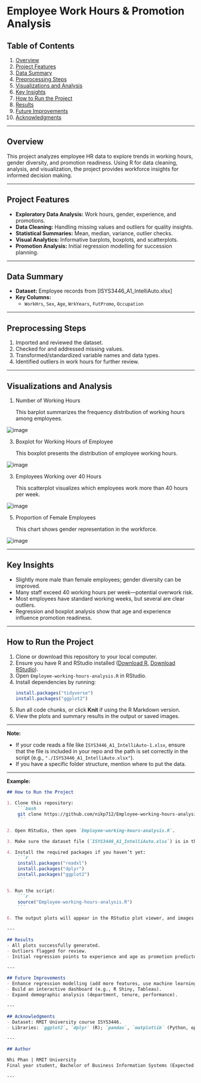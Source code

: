 # Employee Work Hours & Promotion Analysis

## Table of Contents
1. [Overview](#overview)
2. [Project Features](#project-features)
3. [Data Summary](#data-summary)
4. [Preprocessing Steps](#preprocessing-steps)
5. [Visualizations and Analysis](#visualizations-and-analysis)
6. [Key Insights](#key-insights)
7. [How to Run the Project](#how-to-run-the-project)
8. [Results](#results)
9. [Future Improvements](#future-improvements)
10. [Acknowledgments](#acknowledgments)

---

## Overview
This project analyzes employee HR data to explore trends in working hours, gender diversity, and promotion readiness. Using R for data cleaning, analysis, and visualization, the project provides workforce insights for informed decision making.

---

## Project Features
- **Exploratory Data Analysis:** Work hours, gender, experience, and promotions.
- **Data Cleaning:** Handling missing values and outliers for quality insights.
- **Statistical Summaries:** Mean, median, variance, outlier checks.
- **Visual Analytics:** Informative barplots, boxplots, and scatterplots.
- **Promotion Analysis:** Initial regression modelling for succession planning.

---

## Data Summary
- **Dataset:** Employee records from [ISYS3446_A1_IntelliAuto.xlsx]
- **Key Columns:**
    - `WorkHrs`, `Sex`, `Age`, `WrkYears`, `FutPromo`, `Occupation`

---

## Preprocessing Steps
1. Imported and reviewed the dataset.
2. Checked for and addressed missing values.
3. Transformed/standardized variable names and data types.
4. Identified outliers in work hours for further review.

---

## Visualizations and Analysis

1. Number of Working Hours
   
   This barplot summarizes the frequency distribution of working hours among employees.
   
![image](https://github.com/user-attachments/assets/d3d171eb-fc38-47a1-a8a4-f2d5e679d2ee)


3. Boxplot for Working Hours of Employee
   
   This boxplot presents the distribution of employee working hours.
   
![image](https://github.com/user-attachments/assets/99442fc0-4a8a-4398-9175-4b041de3624f)

 
3. Employees Working over 40 Hours
   
   This scatterplot visualizes which employees work more than 40 hours per week.
   
![image](https://github.com/user-attachments/assets/1f937705-92c8-44a2-ab80-522769f47161)


5. Proportion of Female Employees

   This chart shows gender representation in the workforce.
   
![image](https://github.com/user-attachments/assets/e4d174f6-9af2-403e-b257-1f0276248b53)

---

## Key Insights
- Slightly more male than female employees; gender diversity can be improved.
- Many staff exceed 40 working hours per week—potential overwork risk.
- Most employees have standard working weeks, but several are clear outliers.
- Regression and boxplot analysis show that age and experience influence promotion readiness.

---

## How to Run the Project

1. Clone or download this repository to your local computer.
2. Ensure you have R and RStudio installed ([Download R](https://cran.r-project.org/), [Download RStudio](https://posit.co/download/rstudio-desktop/)).
3. Open `Employee-working-hours-analysis.R` in RStudio.
4. Install dependencies by running:
    ```r
    install.packages("tidyverse")
    install.packages("ggplot2")
    ```
5. Run all code chunks, or click **Knit** if using the R Markdown version.
6. View the plots and summary results in the output or saved images.

---

**Note:**  
- If your code reads a file like `ISYS3446_A1_IntelliAuto-1.xlsx`, ensure that the file is included in your repo and the path is set correctly in the script (e.g., `"./ISYS3446_A1_IntelliAuto.xlsx"`).
- If you have a specific folder structure, mention where to put the data.

---

**Example:**

```markdown
## How to Run the Project

1. Clone this repository:
    ```bash
    git clone https://github.com/nikp712/Employee-working-hours-analysis.git
    ```

2. Open RStudio, then open `Employee-working-hours-analysis.R`.

3. Make sure the dataset file (`ISYS3446_A1_IntelliAuto.xlsx`) is in the same folder.

4. Install the required packages if you haven’t yet:
    ```r
    install.packages("readxl")
    install.packages("dplyr")
    install.packages("ggplot2")
    ```

5. Run the script:
    ```r
    source("Employee-working-hours-analysis.R")
    ```

6. The output plots will appear in the RStudio plot viewer, and images will be saved to the project directory.

---

## Results
- All plots successfully generated.
- Outliers flagged for review.
- Initial regression points to experience and age as promotion predictors.

---

## Future Improvements
- Enhance regression modelling (add more features, use machine learning).
- Build an interactive dashboard (e.g., R Shiny, Tableau).
- Expand demographic analysis (department, tenure, performance).

---

## Acknowledgments
- Dataset: RMIT University course ISYS3446.
- Libraries: `ggplot2`, `dplyr` (R); `pandas`, `matplotlib` (Python, optional).

---

## Author

Nhi Phan | RMIT University  
Final year student, Bachelor of Business Information Systems (Expected November 2025)

---


